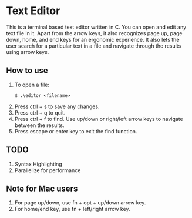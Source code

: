 # Text Editor

This is a terminal based text editor written in C. You can open and edit any text file in it. Apart from the arrow keys, it also recognizes page up, page down, home, and end keys for an ergonomic experience. It also lets the user search for a particular text in a file and navigate through the results using arrow keys.  

## How to use

1. To open a file:
    ```shell 
    $ .\editor <filename>
    ```
2. Press ctrl + s to save any changes.
3. Press ctrl + q to quit. 
4. Press ctrl + f to find. Use up/down or right/left arrow keys to navigate between the results. 
5. Press escape or enter key to exit the find function.

## TODO

1. Syntax Highlighting
2. Parallelize for performance

## Note for Mac users

1. For page up/down, use fn + opt + up/down arrow key.
2. For home/end key, use fn + left/right arrow key.
